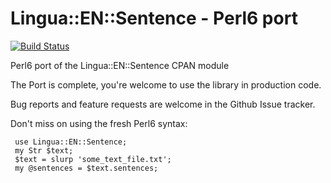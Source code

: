 Lingua::EN::Sentence - Perl6 port
========================

[![Build Status](https://secure.travis-ci.org/dginev/perl6-Lingua-EN-Sentence.png?branch=master)](http://travis-ci.org/dginev/perl6-Lingua-EN-Sentence)

Perl6 port of the Lingua::EN::Sentence CPAN module

The Port is complete, you're welcome to use the library in production code.

Bug reports and feature requests are welcome in the Github Issue tracker.
 
 Don't miss on using the fresh Perl6 syntax:
 ```perl6
  use Lingua::EN::Sentence;
  my Str $text;
  $text = slurp 'some_text_file.txt';
  my @sentences = $text.sentences;
  ```

